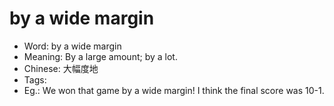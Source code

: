 # by a wide margin

- Word: by a wide margin
- Meaning: By a large amount; by a lot.
- Chinese: 大幅度地
- Tags: 
- Eg.: We won that game by a wide margin! I think the final score was 10-1.
